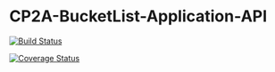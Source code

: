 # CP2A-BucketList-Application-API

[![Build Status](https://travis-ci.org/davidmukiibi/CP2A-BucketList-Application-API.svg?branch=develop)](https://travis-ci.org/davidmukiibi/CP2A-BucketList-Application-API)

[![Coverage Status](https://coveralls.io/repos/github/davidmukiibi/CP2A-BucketList-Application-API/badge.svg?branch=develop)](https://coveralls.io/github/davidmukiibi/CP2A-BucketList-Application-API?branch=develop)
